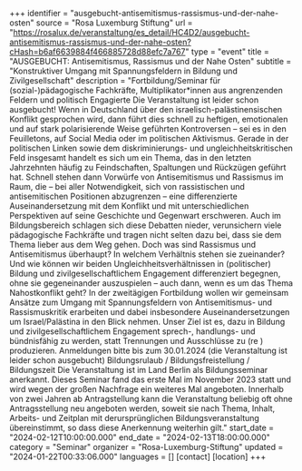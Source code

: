 +++
identifier = "ausgebucht-antisemitismus-rassismus-und-der-nahe-osten"
source = "Rosa Luxemburg Stiftung"
url = "https://rosalux.de/veranstaltung/es_detail/HC4D2/ausgebucht-antisemitismus-rassismus-und-der-nahe-osten?cHash=b6af6639884f466885728d88efc7a767"
type = "event"
title = "AUSGEBUCHT: Antisemitismus, Rassismus und der Nahe Osten"
subtitle = "Konstruktiver Umgang mit Spannungsfeldern in Bildung und Zivilgesellschaft"
description = "Fortbildung/Seminar für (sozial-)pädagogische Fachkräfte, Multiplikator*innen aus angrenzenden Feldern und politisch Engagierte
Die Veranstaltung ist leider schon ausgebucht!
Wenn in Deutschland über den israelisch-palästinensischen Konflikt gesprochen wird, dann führt dies schnell zu heftigen, emotionalen und auf stark polarisierende Weise geführten Kontroversen – sei es in den Feuilletons, auf Social Media oder im politischen Aktivismus. Gerade in der politischen Linken sowie dem diskriminierungs- und ungleichheitskritischen Feld insgesamt handelt es sich um ein Thema, das in den letzten Jahrzehnten häufig zu Feindschaften, Spaltungen und Rückzügen geführt hat. 
Schnell stehen dann Vorwürfe von Antisemitismus und Rassismus im Raum, die – bei aller Notwendigkeit, sich von rassistischen und antisemitischen Positionen abzugrenzen – eine differenzierte Auseinandersetzung mit dem Konflikt und mit unterschiedlichen Perspektiven auf seine Geschichte und Gegenwart erschweren. Auch im Bildungsbereich schlagen sich diese Debatten nieder, verunsichern viele pädagogische Fachkräfte und tragen nicht selten dazu bei, dass sie dem Thema lieber aus dem Weg gehen.
Doch was sind Rassismus und Antisemitismus überhaupt? In welchem Verhältnis stehen sie zueinander? Und wie können wir beiden Ungleichheitsverhältnissen in (politischer) Bildung und zivilgesellschaftlichem Engagement differenziert begegnen, ohne sie gegeneinander auszuspielen – auch dann, wenn es um das Thema Nahostkonflikt geht?
In der zweitägigen Fortbildung wollen wir gemeinsam Ansätze zum Umgang mit Spannungsfeldern von Antisemitismus- und Rassismuskritik erarbeiten und dabei insbesondere Auseinandersetzungen um Israel/Palästina in den Blick nehmen. Unser Ziel ist es, dazu in Bildung und zivilgesellschaftlichem Engagement sprech-, handlungs- und bündnisfähig zu werden, statt Trennungen und Ausschlüsse zu (re ) produzieren.
Anmeldungen bitte bis zum 30.01.2024 (die Veranstaltung ist leider schon ausgebucht)
Bildungsrulaub / Bildungsfreistellung / Bildungszeit Die Veranstaltung ist im Land Berlin als Bildungsseminar anerkannt. Dieses Seminar fand das erste Mal im November 2023 statt und wird wegen der großen Nachfrage ein weiteres Mal angeboten. Innerhalb von zwei Jahren ab Antragstellung kann die Veranstaltung beliebig oft ohne Antragsstellung neu angeboten werden, soweit sie nach Thema, Inhalt, Arbeits- und Zeitplan mit derursprünglichen Bildungsveranstaltung übereinstimmt, so dass diese Anerkennung weiterhin gilt."
start_date = "2024-02-12T10:00:00.000"
end_date = "2024-02-13T18:00:00.000"
category = "Seminar"
organizer = "Rosa-Luxemburg-Stiftung"
updated = "2024-01-22T00:33:06.000"
languages = []
[contact]
[location]
+++